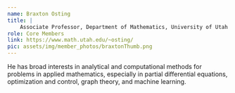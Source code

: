 ```yaml
---
name: Braxton Osting
title: |
    Associate Professor, Department of Mathematics, University of Utah
role: Core Members
link: https://www.math.utah.edu/~osting/
pic: assets/img/member_photos/braxtonThumb.png
---
```


He has broad interests in analytical and computational methods for problems in applied mathematics, especially in partial differential equations, optimization and control, graph theory, and machine learning.